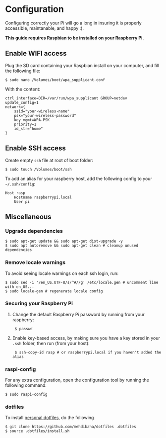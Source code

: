 # Configuration

Configuring correctly your Pi will go a long in insuring it is properly accessible, maintanable, and happy :).

**This guide requires Raspbian to be installed on your Raspberry Pi.**

## Enable WIFI access
Plug the SD card containing your Raspbian install on your computer, and fill the following file:

    $ sudo nano /Volumes/boot/wpa_supplicant.conf

With the content:

    ctrl_interface=DIR=/var/run/wpa_supplicant GROUP=netdev
    update_config=1
    network={
        ssid="your-wireless-name"
        psk="your-wireless-password"
        key_mgmt=WPA-PSK
        priority=1
        id_str="home"
    }

## Enable SSH access

Create empty `ssh` file at root of boot folder:

    $ sudo touch /Volumes/boot/ssh

To add an alias for your raspberry host, add the following config to your `~/.ssh/config`:

    Host rasp
        Hostname raspberrypi.local
        User pi

## Miscellaneous

### Upgrade dependencies

    $ sudo apt-get update && sudo apt-get dist-upgrade -y
    $ sudo apt autoremove && sudo apt-get clean # cleanup unused dependencies

### Remove locale warnings
To avoid seeing locale warnings on each ssh login, run:

    $ sudo sed -i '/en_US.UTF-8/s/^#//g' /etc/locale.gen # uncomment line with en_US...
    $ sudo locale-gen # regenerate locale config

### Securing your Raspberry Pi
1. Change the default Raspberry Pi password by running from your raspberry:

        $ passwd

2. Enable key-based access, by making sure you have a key stored in your `.ssh` folder, then run (from your host):

        $ ssh-copy-id rasp # or raspberrypi.local if you haven't added the alias

### raspi-config
For any extra configuration, open the configuration tool by running the following command:

    $ sudo raspi-config

### dotfiles
To install [personal dotfiles](https://github.com/mehdibaha/dotfiles), do the following

    $ git clone https://github.com/mehdibaha/dotfiles .dotfiles
    $ source .dotfiles/install.sh
